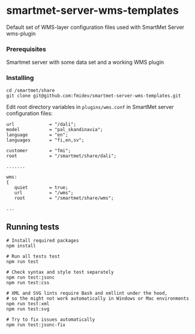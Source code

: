 # smartmet-server-wms-templates
Default set of WMS-layer configuration files used with SmartMet Server wms-plugin

### Prerequisites

Smartmet server with some data set and a working WMS plugin

### Installing

```text
cd /smartmet/share
git clone git@github.com:fmidev/smartmet-server-wms-templates.git
```

Edit root directory variables in `plugins/wms.conf` in SmartMet server configuration files:

```text
url             = "/dali";
model           = "pal_skandinavia";
language        = "en";
languages       = "fi,en,sv";

customer        = "fmi";
root            = "/smartmet/share/dali";

.......

wms:
{
   quiet        = true;
   url          = "/wms";
   root         = "/smartmet/share/wms";

...
```

## Running tests

```shell
# Install required packages
npm install

# Run all tests test
npm run test

# Check syntax and style test separately
npm run test:jsonc
npm run test:css

# XML and SVG lints require Bash and xmllint under the hood,
# so the might not work automatically in Windows or Mac environments
npm run test:xml
npm run test:svg

# Try to fix issues automatically
npm run test:jsonc-fix
```
